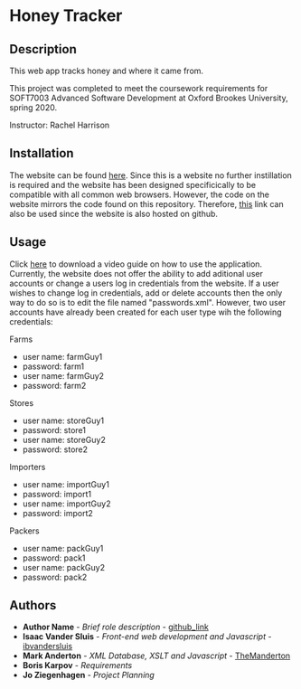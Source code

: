 # Honey Tracker

## Description
This web app tracks honey and where it came from.

This project was completed to meet the coursework requirements for SOFT7003 Advanced Software Development at Oxford Brookes University, spring 2020.

Instructor: Rachel Harrison

## Installation
The website can be found [here](http://asdbrookes.atwebpages.com/). Since this is a website no further instillation is required and the website has been designed specificically to be compatible with all common web browsers. However, the code on the website mirrors the code found on this repository. Therefore, [this](https://ibvandersluis.github.io/soft7003/) link can also be used since the website is also hosted on github.

## Usage
Click [here](https://github.com/ibvandersluis/soft7003/blob/master/Application%20Guide.mp4?raw=true) to download a video guide on how to use the application. Currently, the website does not offer the ability to add aditional user accounts or change a users log in credentials from the website. If a user wishes to change log in credentials, add or delete accounts then the only way to do so is to edit the file named "passwords.xml". However, two user accounts have already been created for each user type wih the following credentials:

Farms
- user name: farmGuy1        
- password: farm1           
- user name: farmGuy2
- password: farm2

Stores
- user name: storeGuy1
- password: store1
- user name: storeGuy2
- password: store2
  
Importers
- user name: importGuy1
- password: import1
- user name: importGuy2
- password: import2

Packers
- user name: packGuy1
- password: pack1
- user name: packGuy2
- password: pack2

## Authors
- **Author Name** - *Brief role description* - [github_link](#)
- **Isaac Vander Sluis** - *Front-end web development and Javascript* - [ibvandersluis](https://github.com/ibvandersluis)
- **Mark Anderton** - *XML Database, XSLT and Javascript* - [TheManderton](https://github.com/themanderton)
- **Boris Karpov** - *Requirements*
- **Jo Ziegenhagen** - *Project Planning*
